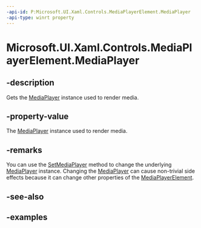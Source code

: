 ```yaml
---
-api-id: P:Microsoft.UI.Xaml.Controls.MediaPlayerElement.MediaPlayer
-api-type: winrt property
---
```


# Microsoft.UI.Xaml.Controls.MediaPlayerElement.MediaPlayer

<!--
public Windows.Media.Playback.MediaPlayer MediaPlayer { get; }
-->


## -description
Gets the [MediaPlayer](/uwp/api/windows.media.playback.mediaplayer) instance used to render media.

## -property-value
The [MediaPlayer](/uwp/api/windows.media.playback.mediaplayer) instance used to render media.

## -remarks
You can use the [SetMediaPlayer](mediaplayerelement_setmediaplayer_932380017.md) method to change the underlying [MediaPlayer](../windows.media.playback/mediaplayer.md) instance. Changing the [MediaPlayer](../windows.media.playback/mediaplayer.md) can cause non-trivial side effects because it can change other properties of the [MediaPlayerElement](mediaplayerelement.md).
## -see-also

## -examples


